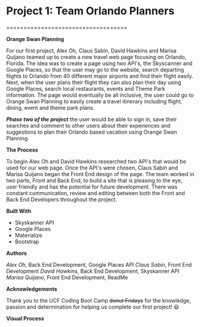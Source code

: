 # Project 1: Team Orlando Planners
===================================

**Orange Swan Planning**

For our first project, Alex Oh, Claus Sabin, David Hawkins and Marisa Quijano teamed up to create a new travel web page focusing on Orlando, Florida. The idea was to create a page using two API's, the Skyscanner and Google Places, so that the user may go to the website, search departing flights to Orlando from 40 different major airports and find their flight easily. Next, when the user plans their flight they can also plan their day using Google Places, search local restaurants, events and Theme Park information. The page would eventually be all inclusive, the user could go to Orange Swan Planning to easily create a travel itinerary including flight, dining, event and theme park plans. 

__*Phase two of the project*__ the user would be able to sign in, save their searches and comment to other users about their experiences and suggestions to plan their Orlando based vacation using Orange Swan Planning.


**The Process**

To begin Alex Oh and David Hawkins researched two API's that would be used for our web page. Once the API's were chosen, Claus Sabin and Marisa Quijano began the Front End design of the page. The team worked in two parts, Front and Back End, to build a site that is pleasing to the eye, user friendly and has the potential for future development. There was constant communication, review and editing between both the Front and Back End Developers throughout the project. 


**Built With**

* Skyskanner API
* Google Places
* Materialize
* Bootstrap


**Authors**

*Alex Oh*, Back End Development, Google Places API
*Claus Sabin*, Front End Development
*David Hawkins*, Back End Development, Skyskanner API
*Marisa Quijano*, Front End Development, ReadMe


**Acknowledgements**

Thank you to the UCF Coding Boot Camp ~~donut Fridays~~ for the knowledge, passion and determination for helping us complete our first project! :smiley:


**Visual Process**









